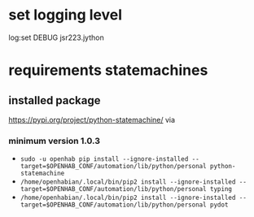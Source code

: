 # set logging level
log:set DEBUG jsr223.jython

# requirements statemachines
## installed package

https://pypi.org/project/python-statemachine/ via

### minimum version 1.0.3
* `sudo -u openhab pip install --ignore-installed --target=$OPENHAB_CONF/automation/lib/python/personal python-statemachine`
* `/home/openhabian/.local/bin/pip2 install --ignore-installed --target=$OPENHAB_CONF/automation/lib/python/personal typing`
* `/home/openhabian/.local/bin/pip2 install --ignore-installed --target=$OPENHAB_CONF/automation/lib/python/personal pydot`
